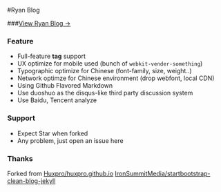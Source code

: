 #Ryan Blog

###[View Ryan Blog &rarr;](http://aelam.github.io)

### Feature

- Full-feature **tag** support
- UX optimize for mobile used (bunch of `webkit-vender-something`)
- Typographic optimize for Chinese (font-family, size, weight..)
- Network optimze for Chinese environment (drop webfont, local CDN)
- Using Github Flavored Markdown
- Use duoshuo as the disqus-like third party discussion system
- Use Baidu, Tencent analyze

### Support

- Expect Star when forked
- Any problem, just open an issue here



### Thanks

Forked from
[Huxpro/huxpro.github.io](https://github.com/Huxpro/huxpro.github.io) [IronSummitMedia/startbootstrap-clean-blog-jekyll](https://github.com/IronSummitMedia/startbootstrap-clean-blog-jekyll)
